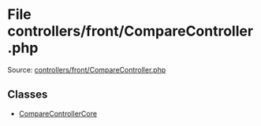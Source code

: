 File controllers/front/CompareController.php
=========

Source: [controllers/front/CompareController.php](https://github.com/PrestaShop/PrestaShop/blob/1.5.3.0/controllers/front/CompareController.php)


Classes
-------

* [CompareControllerCore](class.CompareControllerCore.md)

